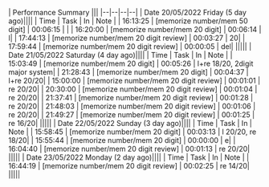 | Performance Summary |||
|--|--|--|--|
| Date 20/05/2022 Friday (5 day ago)||||
| Time | Task | In | Note |
| 16:13:25 | [memorize number/mem 50 digit] | 00:06:15 | |
| 16:20:00 | [memorize number/mem 20 digit] | 00:06:14 | l|
| 17:44:13 | [memorize number/mem 20 digit review] | 00:03:27 | 20|
| 17:59:44 | [memorize number/mem 20 digit review] | 00:00:05 | del|
|||||
| Date 21/05/2022 Saturday (4 day ago)||||
| Time | Task | In | Note |
| 15:03:49 | [memorize number/mem 20 digit] | 00:05:26 | l+re 18/20, 2digit major system|
| 21:28:43 | [memorize number/mem 20 digit] | 00:04:37 | l+re 20/20|
| 15:00:00 | [memorize number/mem 20 digit review] | 00:01:01 | re 20/20|
| 20:30:00 | [memorize number/mem 20 digit review] | 00:01:04 | re 20/20|
| 21:37:41 | [memorize number/mem 20 digit review] | 00:01:28 | re 20/20|
| 21:48:03 | [memorize number/mem 20 digit review] | 00:01:06 | re 20/20|
| 21:49:27 | [memorize number/mem 20 digit review] | 00:01:25 | re 16/20|
|||||
| Date 22/05/2022 Sunday (3 day ago)||||
| Time | Task | In | Note |
| 15:58:45 | [memorize number/mem 20 digit] | 00:03:13 | l 20/20, re 18/20|
| 15:55:44 | [memorize number/mem 20 digit] | 00:00:00 | e|
| 16:04:40 | [memorize number/mem 20 digit review] | 00:01:13 | re 20/20|
|||||
| Date 23/05/2022 Monday (2 day ago)||||
| Time | Task | In | Note |
| 16:44:19 | [memorize number/mem 20 digit review] | 00:02:25 | re 14/20|
|||||
